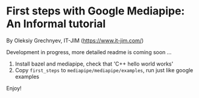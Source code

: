 First steps with Google Mediapipe: An Informal tutorial
========

By Oleksiy Grechnyev, IT-JIM (https://www.it-jim.com/)  

Development in progress, more detailed readme is coming soon ...  

1. Install bazel and mediapipe, check that 'C++ hello world works'  
2. Copy `first_steps` to `mediapipe/mediapipe/examples`, run just like google examples  

Enjoy!
